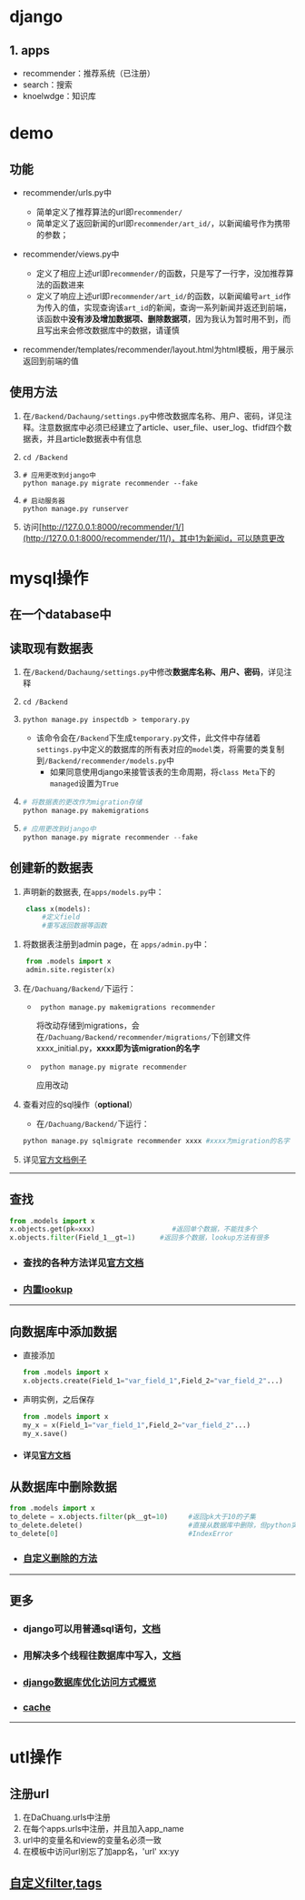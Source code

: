 # django
##  1. <a name='apps'></a>apps
- recommender：推荐系统（已注册）
- search：搜索
- knoelwdge：知识库

# demo
## 功能
- recommender/urls.py中
  - 简单定义了推荐算法的url即```recommender/```
  - 简单定义了返回新闻的url即```recommender/art_id/```，以新闻编号作为携带的参数；
  
- recommender/views.py中
  - 定义了相应上述url即```recommender/```的函数，只是写了一行字，没加推荐算法的函数进来
  - 定义了响应上述url即```recommender/art_id/```的函数，以新闻编号```art_id```作为传入的值，实现查询该```art_id```的新闻，查询一系列新闻并返还到前端，该函数中**没有涉及增加数据项、删除数据项**，因为我认为暂时用不到，而且写出来会修改数据库中的数据，请谨慎
- recommender/templates/recommender/layout.html为html模板，用于展示返回到前端的值

## 使用方法

1. 在```/Backend/Dachaung/settings.py```中修改数据库名称、用户、密码，详见注释。注意数据库中必须已经建立了article、user_file、user_log、tfidf四个数据表，并且article数据表中有信息
2. ```shell
   cd /Backend
   ``` 
3. ```shell
   # 应用更改到django中
   python manage.py migrate recommender --fake
   ```
4. ```shell
   # 启动服务器
   python manage.py runserver
   ```
5. 访问[http://127.0.0.1:8000/recommender/1/](http://127.0.0.1:8000/recommender/11/)，其中1为新闻id，可以随意更改


# mysql操作

**在一个database中**
---

##  读取现有数据表
1. 在```/Backend/Dachaung/settings.py```中修改**数据库名称、用户、密码**，详见注释
2. ```
   cd /Backend
   ```
3. ```
   python manage.py inspectdb > temporary.py 
   ```
   - 该命令会在```/Backend```下生成```temporary.py```文件，此文件中存储着```settings.py```中定义的数据库的所有表对应的```model```类，将需要的类复制到```/Backend/recommender/models.py```中
     - 如果同意使用django来接管该表的生命周期，将```class Meta```下的```managed```设置为```True```

4. ```python
   # 将数据表的更改作为migration存储
   python manage.py makemigrations 
   ```
5. ```python
   # 应用更改到django中
   python manage.py migrate recommender --fake
   ```

##  创建新的数据表
1. 声明新的数据表,
在```apps/models.py```中：
```python
    class x(models):
        #定义field
        #重写返回数据等函数
```
1. 将数据表注册到admin page，在
```apps/admin.py```中：
```python
    from .models import x
    admin.site.register(x)
```

3. 在```/Dachuang/Backend/```下运行：
    - ```
       python manage.py makemigrations recommender
      ```
      将改动存储到migrations，会在```/Dachuang/Backend/recommender/migrations/```下创建文件xxxx_initial.py，**xxxx即为该migration的名字**
    - ```
       python manage.py migrate recommender
      ```
      应用改动

4. 查看对应的sql操作（**optional**）
     - 在```/Dachuang/Backend/```下运行：
      ```python
      python manage.py sqlmigrate recommender xxxx #xxxx为migration的名字
      ```

5. 详见[官方文档例子](https://docs.djangoproject.com/en/3.1/intro/tutorial02/#activating-models)
  
---
## 查找
```python
from .models import x
x.objects.get(pk=xxx)                   #返回单个数据，不能找多个
x.objects.filter(Field_1__gt=1)      #返回多个数据，lookup方法有很多 
```
- ### 查找的各种方法详见[官方文档](https://docs.djangoproject.com/en/3.1/topics/db/queries/#field-lookups-intro)
- ### [内置lookup](https://docs.djangoproject.com/en/3.1/ref/models/querysets/#field-lookups)
---
## 向数据库中添加数据
- 直接添加
    ```python
    from .models import x
    x.objects.create(Field_1="var_field_1",Field_2="var_field_2"...)
    ```
- 声明实例，之后保存
    ```python
    from .models import x
    my_x = x(Field_1="var_field_1",Field_2="var_field_2"...)
    my_x.save()
    ```
- #### 详见[官方文档](https://docs.djangoproject.com/en/3.1/ref/models/instances/)

## 从数据库中删除数据
```python
from .models import x
to_delete = x.objects.filter(pk__gt=10)     #返回pk大于10的子集
to_delete.delete()                          #直接从数据库中删除，但python实例仍然存在，其中数据已经被删除
to_delete[0]                                #IndexError
```
- ### [自定义删除的方法](https://docs.djangoproject.com/en/3.1/topics/db/queries/#topics-db-queries-delete)
---
## 更多
- ### django可以用普通sql语句，[文档](https://docs.djangoproject.com/en/3.1/topics/db/sql/)

- ### 用解决多个线程往数据库中写入，[文档](https://docs.djangoproject.com/en/3.1/ref/models/expressions/)

- ### [django数据库优化访问方式概览](https://docs.djangoproject.com/en/3.1/topics/db/optimization/)

- ### [cache](https://docs.djangoproject.com/en/3.1/topics/cache/#the-per-site-cache)

***

# utl操作

## 注册url
1. 在DaChuang.urls中注册
2. 在每个apps.urls中注册，并且加入app_name
3. url中的变量名和view的变量名必须一致
4. 在模板中访问url别忘了加app名，'url' xx:yy

## [自定义filter,tags](https://docs.djangoproject.com/en/3.1/howto/custom-lookups/)
